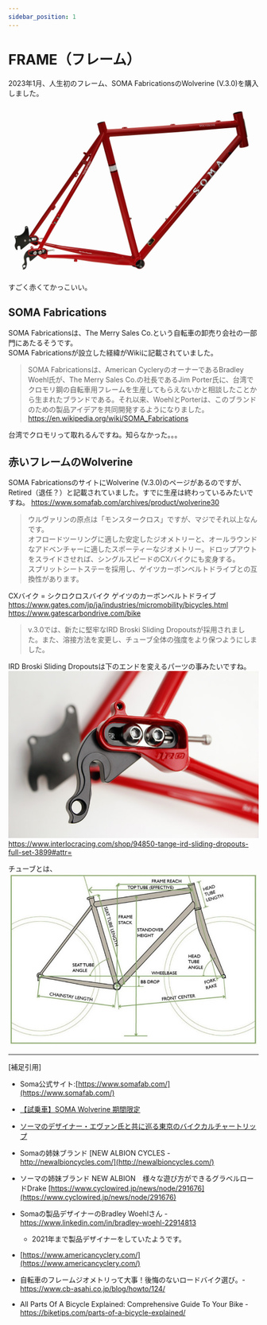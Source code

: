 ```yaml
---
sidebar_position: 1
---
```


# FRAME（フレーム）

2023年1月、人生初のフレーム、SOMA FabricationsのWolverine (V.3.0)を購入しました。  
![alt](img/soma_wolverine3_frm_red_rev1200.jpg)  
すごく赤くてかっこいい。  

## SOMA Fabrications

SOMA Fabricationsは、The Merry Sales Co.という自転車の卸売り会社の一部門にあたるそうです。  
SOMA Fabricationsが設立した経緯がWikiに記載されていました。

> SOMA Fabricationsは、American CycleryのオーナーであるBradley Woehl氏が、The Merry Sales Co.の社長であるJim Porter氏に、台湾でクロモリ鋼の自転車用フレームを生産してもらえないかと相談したことから生まれたブランドである。それ以来、WoehlとPorterは、このブランドのための製品アイデアを共同開発するようになりました。
> https://en.wikipedia.org/wiki/SOMA_Fabrications

台湾でクロモリって取れるんですね。知らなかった。。。

## 赤いフレームのWolverine

SOMA FabricationsのサイトにWolverine (V.3.0)のページがあるのですが、Retired（退任？）と記載されていました。すでに生産は終わっているみたいですね。
<https://www.somafab.com/archives/product/wolverine30>

> ウルヴァリンの原点は「モンスタークロス」ですが、マジでそれ以上なんです。  
> オフロードツーリングに適した安定したジオメトリーと、オールラウンドなアドベンチャーに適したスポーティーなジオメトリー。ドロップアウトをスライドさせれば、シングルスピードのCXバイクにも変身する。  
> スプリットシートステーを採用し、ゲイツカーボンベルトドライブとの互換性があります。

CXバイク = シクロクロスバイク
ゲイツのカーボンベルトドライブ
<https://www.gates.com/jp/ja/industries/micromobility/bicycles.html>
<https://www.gatescarbondrive.com/bike>


> v.3.0では、新たに堅牢なIRD Broski Sliding Dropoutsが採用されました。また、溶接方法を変更し、チューブ全体の強度をより保つようにしました。
>
IRD Broski Sliding Dropoutsは下のエンドを変えるパーツの事みたいですね。
![alt](img/soma_wolverine3_red_broski_800.jpg)
<https://www.interlocracing.com/shop/94850-tange-ird-sliding-dropouts-full-set-3899#attr=>

チューブとは、
![alt](img/geometry.jpg)

----
[補足引用]

- Soma公式サイト:[https://www.somafab.com/](https://www.somafab.com/)

- [【試乗車】SOMA Wolverine 期間限定](https://ysroad.co.jp/higashiyamato/2018/07/02/31590)
- [ソーマのデザイナー・エヴァン氏と共に巡る東京のバイクカルチャートリップ](https://www.cyclowired.jp/lifenews/node/235638)


- Somaの姉妹ブランド [NEW ALBION CYCLES - http://newalbioncycles.com/](http://newalbioncycles.com/)
- ソーマの姉妹ブランド NEW ALBION　様々な遊び方ができるグラベルロードDrake [https://www.cyclowired.jp/news/node/291676](https://www.cyclowired.jp/news/node/291676) 

- Somaの製品デザイナーのBradley Woehlさん - <https://www.linkedin.com/in/bradley-woehl-22914813>
  - 2021年まで製品デザイナーをしていたようです。

- [https://www.americancyclery.com/](https://www.americancyclery.com/)


- 自転車のフレームジオメトリって大事！後悔のないロードバイク選び。- <https://www.cb-asahi.co.jp/blog/howto/124/>


- All Parts Of A Bicycle Explained: Comprehensive Guide To Your Bike - <https://biketips.com/parts-of-a-bicycle-explained/>